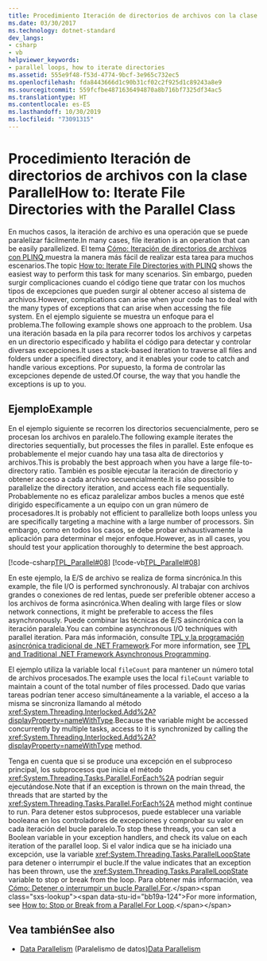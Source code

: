 ```yaml
---
title: Procedimiento Iteración de directorios de archivos con la clase Parallel
ms.date: 03/30/2017
ms.technology: dotnet-standard
dev_langs:
- csharp
- vb
helpviewer_keywords:
- parallel loops, how to iterate directories
ms.assetid: 555e9f48-f53d-4774-9bcf-3e965c732ec5
ms.openlocfilehash: fda8443666d1c90b31cf02c2f925d1c89243a8e9
ms.sourcegitcommit: 559fcfbe4871636494870a8b716bf7325df34ac5
ms.translationtype: HT
ms.contentlocale: es-ES
ms.lasthandoff: 10/30/2019
ms.locfileid: "73091315"
---
```

# <a name="how-to-iterate-file-directories-with-the-parallel-class"></a><span data-ttu-id="bb19a-102">Procedimiento Iteración de directorios de archivos con la clase Parallel</span><span class="sxs-lookup"><span data-stu-id="bb19a-102">How to: Iterate File Directories with the Parallel Class</span></span>
<span data-ttu-id="bb19a-103">En muchos casos, la iteración de archivo es una operación que se puede paralelizar fácilmente.</span><span class="sxs-lookup"><span data-stu-id="bb19a-103">In many cases, file iteration is an operation that can be easily parallelized.</span></span> <span data-ttu-id="bb19a-104">El tema [Cómo: Iteración de directorios de archivos con PLINQ ](../../../docs/standard/parallel-programming/how-to-iterate-file-directories-with-plinq.md) muestra la manera más fácil de realizar esta tarea para muchos escenarios.</span><span class="sxs-lookup"><span data-stu-id="bb19a-104">The topic [How to: Iterate File Directories with PLINQ](../../../docs/standard/parallel-programming/how-to-iterate-file-directories-with-plinq.md) shows the easiest way to perform this task for many scenarios.</span></span> <span data-ttu-id="bb19a-105">Sin embargo, pueden surgir complicaciones cuando el código tiene que tratar con los muchos tipos de excepciones que pueden surgir al obtener acceso al sistema de archivos.</span><span class="sxs-lookup"><span data-stu-id="bb19a-105">However, complications can arise when your code has to deal with the many types of exceptions that can arise when accessing the file system.</span></span> <span data-ttu-id="bb19a-106">En el ejemplo siguiente se muestra un enfoque para el problema.</span><span class="sxs-lookup"><span data-stu-id="bb19a-106">The following example shows one approach to the problem.</span></span> <span data-ttu-id="bb19a-107">Usa una iteración basada en la pila para recorrer todos los archivos y carpetas en un directorio especificado y habilita el código para detectar y controlar diversas excepciones.</span><span class="sxs-lookup"><span data-stu-id="bb19a-107">It uses a stack-based iteration to traverse all files and folders under a specified directory, and it enables your code to catch and handle various exceptions.</span></span> <span data-ttu-id="bb19a-108">Por supuesto, la forma de controlar las excepciones depende de usted.</span><span class="sxs-lookup"><span data-stu-id="bb19a-108">Of course, the way that you handle the exceptions is up to you.</span></span>  
  
## <a name="example"></a><span data-ttu-id="bb19a-109">Ejemplo</span><span class="sxs-lookup"><span data-stu-id="bb19a-109">Example</span></span>  
 <span data-ttu-id="bb19a-110">En el ejemplo siguiente se recorren los directorios secuencialmente, pero se procesan los archivos en paralelo.</span><span class="sxs-lookup"><span data-stu-id="bb19a-110">The following example iterates the directories sequentially, but processes the files in parallel.</span></span> <span data-ttu-id="bb19a-111">Este enfoque es probablemente el mejor cuando hay una tasa alta de directorios y archivos.</span><span class="sxs-lookup"><span data-stu-id="bb19a-111">This is probably the best approach when you have a large file-to-directory ratio.</span></span> <span data-ttu-id="bb19a-112">También es posible ejecutar la iteración de directorio y obtener acceso a cada archivo secuencialmente.</span><span class="sxs-lookup"><span data-stu-id="bb19a-112">It is also possible to parallelize the directory iteration, and access each file sequentially.</span></span> <span data-ttu-id="bb19a-113">Probablemente no es eficaz paralelizar ambos bucles a menos que esté dirigido específicamente a un equipo con un gran número de procesadores.</span><span class="sxs-lookup"><span data-stu-id="bb19a-113">It is probably not efficient to parallelize both loops unless you are specifically targeting a machine with a large number of processors.</span></span> <span data-ttu-id="bb19a-114">Sin embargo, como en todos los casos, se debe probar exhaustivamente la aplicación para determinar el mejor enfoque.</span><span class="sxs-lookup"><span data-stu-id="bb19a-114">However, as in all cases, you should test your application thoroughly to determine the best approach.</span></span>  
  
 [!code-csharp[TPL_Parallel#08](../../../samples/snippets/csharp/VS_Snippets_Misc/tpl_parallel/cs/parallel_file.cs#08)]
 [!code-vb[TPL_Parallel#08](../../../samples/snippets/visualbasic/VS_Snippets_Misc/tpl_parallel/vb/fileiteration08.vb#08)]  
  
 <span data-ttu-id="bb19a-115">En este ejemplo, la E/S de archivo se realiza de forma sincrónica.</span><span class="sxs-lookup"><span data-stu-id="bb19a-115">In this example, the file I/O is performed synchronously.</span></span> <span data-ttu-id="bb19a-116">Al trabajar con archivos grandes o conexiones de red lentas, puede ser preferible obtener acceso a los archivos de forma asincrónica.</span><span class="sxs-lookup"><span data-stu-id="bb19a-116">When dealing with large files or slow network connections, it might be preferable to access the files asynchronously.</span></span> <span data-ttu-id="bb19a-117">Puede combinar las técnicas de E/S asincrónica con la iteración paralela.</span><span class="sxs-lookup"><span data-stu-id="bb19a-117">You can combine asynchronous I/O techniques with parallel iteration.</span></span> <span data-ttu-id="bb19a-118">Para más información, consulte [TPL y la programación asincrónica tradicional de .NET Framework](../../../docs/standard/parallel-programming/tpl-and-traditional-async-programming.md).</span><span class="sxs-lookup"><span data-stu-id="bb19a-118">For more information, see [TPL and Traditional .NET Framework Asynchronous Programming](../../../docs/standard/parallel-programming/tpl-and-traditional-async-programming.md).</span></span>  
  
 <span data-ttu-id="bb19a-119">El ejemplo utiliza la variable local `fileCount` para mantener un número total de archivos procesados.</span><span class="sxs-lookup"><span data-stu-id="bb19a-119">The example uses the local `fileCount` variable to maintain a count of the total number of files processed.</span></span> <span data-ttu-id="bb19a-120">Dado que varias tareas podrían tener acceso simultáneamente a la variable, el acceso a la misma se sincroniza llamando al método <xref:System.Threading.Interlocked.Add%2A?displayProperty=nameWithType>.</span><span class="sxs-lookup"><span data-stu-id="bb19a-120">Because the variable might be accessed concurrently by multiple tasks, access to it is synchronized by calling the <xref:System.Threading.Interlocked.Add%2A?displayProperty=nameWithType> method.</span></span>  
  
 <span data-ttu-id="bb19a-121">Tenga en cuenta que si se produce una excepción en el subproceso principal, los subprocesos que inicia el método <xref:System.Threading.Tasks.Parallel.ForEach%2A> podrían seguir ejecutándose.</span><span class="sxs-lookup"><span data-stu-id="bb19a-121">Note that if an exception is thrown on the main thread, the threads that are started by the <xref:System.Threading.Tasks.Parallel.ForEach%2A> method might continue to run.</span></span> <span data-ttu-id="bb19a-122">Para detener estos subprocesos, puede establecer una variable booleana en los controladores de excepciones y comprobar su valor en cada iteración del bucle paralelo.</span><span class="sxs-lookup"><span data-stu-id="bb19a-122">To stop these threads, you can set a Boolean variable in your exception handlers, and check its value on each iteration of the parallel loop.</span></span> <span data-ttu-id="bb19a-123">Si el valor indica que se ha iniciado una excepción, use la variable <xref:System.Threading.Tasks.ParallelLoopState> para detener o interrumpir el bucle.</span><span class="sxs-lookup"><span data-stu-id="bb19a-123">If the value indicates that an exception has been thrown, use the <xref:System.Threading.Tasks.ParallelLoopState> variable to stop or break from the loop.</span></span> <span data-ttu-id="bb19a-124">Para obtener más información, vea [Cómo: Detener o interrumpir un bucle Parallel.For](https://docs.microsoft.com/previous-versions/dotnet/netframework-4.0/dd460721(v=vs.100)).</span><span class="sxs-lookup"><span data-stu-id="bb19a-124">For more information, see [How to: Stop or Break from a Parallel.For Loop](https://docs.microsoft.com/previous-versions/dotnet/netframework-4.0/dd460721(v=vs.100)).</span></span>  
  
## <a name="see-also"></a><span data-ttu-id="bb19a-125">Vea también</span><span class="sxs-lookup"><span data-stu-id="bb19a-125">See also</span></span>

- <span data-ttu-id="bb19a-126">[Data Parallelism](../../../docs/standard/parallel-programming/data-parallelism-task-parallel-library.md) (Paralelismo de datos)</span><span class="sxs-lookup"><span data-stu-id="bb19a-126">[Data Parallelism](../../../docs/standard/parallel-programming/data-parallelism-task-parallel-library.md)</span></span>
